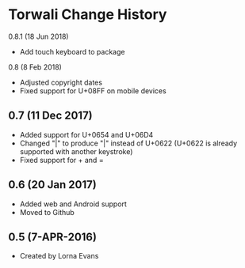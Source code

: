 Torwali Change History
=======================
0.8.1 (18 Jun 2018)
* Add touch keyboard to package

0.8 (8 Feb 2018)
* Adjusted copyright dates
* Fixed support for U+08FF on mobile devices

0.7 (11 Dec 2017)
-----------------
* Added support for U+0654 and U+06D4
* Changed "|" to produce "|" instead of U+0622 (U+0622 is already supported with another keystroke)
* Fixed support for + and =

0.6 (20 Jan 2017)
-----------------

* Added web and Android support
* Moved to Github


0.5 (7-APR-2016)
-----------------
* Created by Lorna Evans

